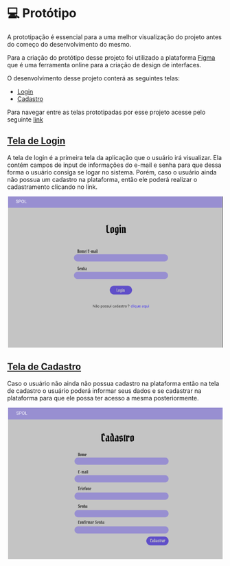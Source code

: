 # 💻 Protótipo 
A prototipação é essencial para a uma melhor visualização do projeto antes do começo do desenvolvimento do mesmo.

Para a criação do protótipo desse projeto foi utilizado a plataforma [Figma](https://www.figma.com/) que é uma ferramenta online para a criação de design de interfaces.

O desenvolvimento desse projeto conterá as seguintes telas:

- [Login](#login)
- [Cadastro](#cadastro)

Para navegar entre as telas prototipadas por esse projeto acesse pelo seguinte [link]()

<div id='login'/>

## [Tela de Login]()
A tela de login é a primeira tela da aplicação que o usuário irá visualizar. Ela contém campos de input de informações do e-mail e senha para que dessa forma o usuário consiga se logar no sistema. Porém, caso o usuário ainda não possua um cadastro na plataforma, então ele poderá realizar o cadastramento clicando no link.

<p align="center">
<img src='https://raw.githubusercontent.com/Trabalhos-Fatec/Identify-unique-user/main/Imagens%20Repositorio/Prototipo/tela_login.png' width="500" title="Protótipo - Tela de Login">
</p>

<div id='cadastro'/>

## [Tela de Cadastro]()
Caso o usuário não ainda não possua cadastro na plataforma então na tela de cadastro o usuário poderá informar seus dados e se cadastrar na plataforma para que ele possa ter acesso a mesma posteriormente.

<p align="center">
<img src='https://raw.githubusercontent.com/Trabalhos-Fatec/Identify-unique-user/main/Imagens%20Repositorio/Prototipo/tela_cadastro.png' width="500" title="Protótipo - Tela de Cadastro">
</p>
